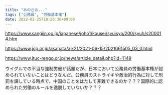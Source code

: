 ```yaml
---
title: "あのさあ..."
tags: ["公務員", "労働基本権"]
date: 2022-02-25T18:20:36+09:00
---
```


<https://www.sangiin.go.jp/japanese/joho1/kousei/syuisyo/200/syuh/s200014.htm>

<https://www.jcp.or.jp/akahata/aik21/2021-06-15/2021061505_03_0.html>

<https://www.jtuc-rengo.or.jp/news/article_detail.php?id=1149>

ウイグルでの不当な強制労働が話題だが、日本において公務員の労働基本権が認められていないことはどうなんだ。公務員のストライキや政治的行為に対して刑罰を課している時点で、中国のことをはたして非難できるのか？？？国際的に認められた労働のルールを逸脱していないか？？？